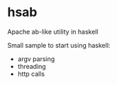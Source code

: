 # hsab
Apache ab-like utility in haskell

Small sample to start using haskell:
- argv parsing
- threading
- http calls
